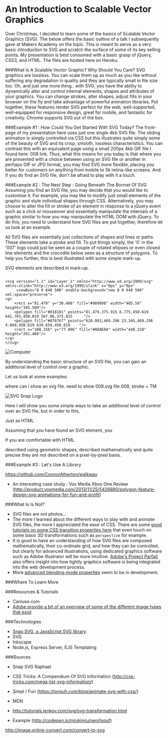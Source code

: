 An Introduction to Scalable Vector Graphics
===========================================

Over Christmas, I decided to learn some of the basics of Scalable Vector Graphics (SVG).  The below offers the basic outline of a talk I subsequently gave at Makers Academy on the topic.  This is meant to serve as a very basic introduction to SVG and scratch the surface of some of its key selling points.  My presentation is best consumed with a basic grasp of jQuery, CSS3, and HTML.  The files are hosted here on Heroku.

###What Is A Scalable Vector Graphic?  Why Should You Care?
SVG graphics are lossless.  You can scale them up as much as you like without suffering any degradation in quality and they are typically small in file size too.  Oh, and just one more thing.. with SVG, you have the ability to dynamically alter and control internal elements, shapes and attributes of your graphics.  You can change strokes, alter shapes, adjust fills in your browser on the fly and take advantage of powerful animation libraries.  Put together, these features render SVG perfect for the web, well-supported, well-equipped for responsive design, great for mobile, and fantastic for creativity.  Chrome supports SVG out of the box.

###Example #1 : How Could You Get Started With SVG Today?
The front-page of my presentation here uses just one single 4kb SVG file.  The sliding animation is simply controlled via CSS but this illustrates quite simply some of the beauty of SVG and its crisp, smooth, lossless characteristics.  You can contrast this with an equivalent page using a small 200px 4kb GIF file I found here.  008 link.  Thus, what this means for you today is that where you are presented with a choice between using an SVG file or another in perhaps GIF or JPG format, you may find SVG more flexible, placing you better for customers on anything from mobile to 5k retina-like screens.  And if you do find an SVG file, don't be afraid to play with it a touch.

###Example #2 : The Next Step : Going Beneath The Bonnet Of SVG 
Assuming you find an SVG file, you may decide that you would like to customise it.  For example, you may like to modify just small elements of the graphic and style individual shapes through CSS.  Alternatively, you may choose to alter the fill or stroke of an element in response to a jQuery event such as a click or mouseover and essentially manipulate the internals of a graphic similar to how you may manipulate the HTML DOM with jQuery.  To do this, you need to understand how SVG files are put together, therefore let us look at an example.  

All SVG files are essentially just collections of shapes and lines or paths.  These elements take a stroke and fill.  To put things simply, the '0' in the '007' logo could just be seen as a couple of rotated ellipses or even closed line elements and the crocodile below seen as a structure of polygons.  To help you further, this is best illustrated with some simple mark-up.   

SVG elements are described in mark-up.


```

<svg version="1.1" id="Layer_1" xmlns="http://www.w3.org/2000/svg" xmlns:xlink="http://www.w3.org/1999/xlink" x="0px" y="0px"
	 viewBox="0 0 648 500" enable-background="new 0 0 648 500" xml:space="preserve">
<g>
	<rect x="81.479" y="30.406" fill="#989898" width="485.58" height="345.509"/>
	<polygon fill="#818181" points="81.479,375.915 6.775,450.619 641.765,450.619 567.06,375.915 	"/>
	<polygon fill="#676767" points="620.983,469.296 23.345,469.296 4.669,450.619 639.659,450.619 	"/>
	<rect x="100.156" y="77.096" fill="#0DAE8A" width="448.228" height="261.466"/>
</g>
</svg>

```

![Computer](/img/computer.svg)


By understanding the basic structure of an SVG file, you can gain an additional level of control over a graphic.   

Let us look at some examples:

where can i show an svg file.
need to show 009.svg file
009, stroke + TM

![SVG Snap Logo](/img/crocdile.png)



Here I will show you some simple ways to take an additional level of control over an SVG file, but in order to this,

Just as HTML

Assuming that you have found an SVG element, you 

If you are comfortable with HTML 

described using geometric shapes, described mathematically and quite precise
they are not described on a pixel-by-pixel basis.



###Example #3 : Let's Use A Library



https://github.com/ConnorAtherton/walkway

- An interesting case study : Vox Media Xbox One Review (http://product.voxmedia.com/2013/11/25/5426880/polygon-feature-design-svg-animations-for-fun-and-profit)








###What Is Is Not?
- SVG files are not photos...
- The more I learned about the different ways to play with and animate SVG files, the more I appreciated the ease of CSS.  There are some [good tutorials on some CSS transition properties here](http://www.atozcss.com/episodes/) that even touch on some basic 3D transformations such as ```perspective``` for example.
- It is good to have an understanding of how SVG files are composed mathematically, their co-ordinate grid, and how they can be controlled, but clearly for advanced illustrations, using dedicated graphics software such as Adobe Illustrator will be more intuitive.  [Adobe's Project Parfait](http://www.adobe.com/uk/creativecloud/extract.html) also offers insight into how tightly graphics software is being integrated into the web development process.
- More [advanced blending-mode properties](http://webplatform.adobe.com/) seem to be in development.

###Where To Learn More

###Resources & Tutorials
- Caniuse.com
- [Adobe provide a bit of an overview of some of the different image types that exist](https://helpx.adobe.com/illustrator/how-to/illustrator-bitmap-vs-vector.html)



###Technologies

- [Snap SVG, a JavaScript SVG library](http://snapsvg.io).
- SVG
- Inkscape
- Node.js, Express Server, EJS Templating

###Sources
- Snap SVG Raphael
- CSS Tricks: A Compendium Of SVG Information (http://css-tricks.com/mega-list-svg-information/)

- Simpl / Fun (https://jonsuh.com/blog/animate-svg-with-css/)
- MDN
- http://tutorials.jenkov.com/svg/svg-transformation.html
- Example (http://codepen.io/miukimiu/pen/Igouf)

http://image.online-convert.com/convert-to-svg

